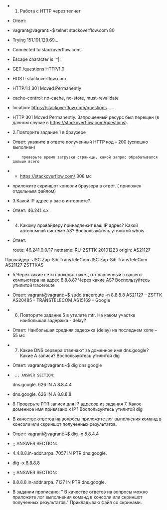 * 1. Работа c HTTP через телнет
* Ответ:
 * vagrant@vagrant:~$ telnet stackoverflow.com 80
*  Trying 151.101.129.69...
*  Connected to stackoverflow.com.
*  Escape character is '^]'.
*  GET /questions HTTP/1.0
*  HOST: stackoverflow.com

*  HTTP/1.1 301 Moved Permanently
*  cache-control: no-cache, no-store, must-revalidate
*  location: https://stackoverflow.com/questions
.....

* HTTP 301 Moved Permanently. Запрошенный ресурс был перещен (в данном случае в https://stackoverflow.com/questions).

* 2.Повторите задание 1 в браузере
* Ответ: укажите в ответе полученный HTTP код – 200 (успешно выполнен)
*         проверьте время загрузки страницы, какой запрос обрабатывался дольше всего 
*	 - https://stackoverflow.com/ 308 мс
*	 приложите скриншот консоли браузера в ответ. ( приложен отдельным файлом)

* 3.Какой IP адрес у вас в интернете?
* Ответ: 46.241.x.x

* 4. Какому провайдеру принадлежит ваш IP адрес? Какой автономной системе AS? Воспользуйтесь утилитой whois

* Ответ:

   route:          46.241.0.0/17
   netname:        RU-ZSTTK-20101223
   origin:         AS21127

 Провайдер -JSC Zap-Sib TransTeleCom JSC Zap-Sib TransTeleCom AS21127 ZSTTKAS

* 5.Через какие сети проходит пакет, отправленный с вашего компьютера на адрес 8.8.8.8? Через какие AS? Воспользуйтесь утилитой traceroute

* Ответ: vagrant@vagrant:~$ sudo traceroute -n 8.8.8.8
     AS21127 – ZSTTK
     AS20485 - TRANSTELECOM
     AS15169 – Google

* 6. Повторите задание 5 в утилите mtr. На каком участке наибольшая задержка - delay?
* Ответ:  Наибольшая средняя задержка (delay) на последнем хопе – 55 мс

* 7. Какие DNS сервера отвечают за доменное имя dns.google? Какие A записи? Воспользуйтесь утилитой dig

* Ответ: vagrant@vagrant:~$ dig dns.google
*      ;; ANSWER SECTION:
   dns.google.          626     IN      A       8.8.4.4
*  dns.google.          626     IN      A       8.8.8.8


* 8 Проверьте PTR записи для IP адресов из задания 7. Какое доменное имя привязано к IP? Воспользуйтесь утилитой dig
* В качестве ответов на вопросы приложите лог выполнения команд в консоли или скриншот полученных результатов.

* Ответ: vagrant@vagrant:~$ dig -x 8.8.4.4
*   ;; ANSWER SECTION:
*   4.4.8.8.in-addr.arpa.       7057    IN      PTR     dns.google.
*   dig -x 8.8.8.8

*   ;; ANSWER SECTION:
*   8.8.8.8.in-addr.arpa.       7127    IN      PTR     dns.google.

* В задании прописано: " В качестве ответов на вопросы можно приложите лог выполнения команд в консоли или скриншот полученных результатов." Прикладываю файл со скринами.


